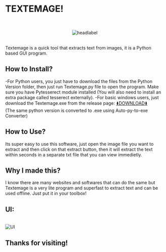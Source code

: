 # TEXTEMAGE!
<br><p align='center'>![headlabel](https://user-images.githubusercontent.com/89206401/139088110-c5860bdf-6c67-450f-af4d-d6cca8f69029.png)</p>
<br>Textemage is a quick tool that extracts text from images, it is a Python based GUI program.
<br>
## How to Install?
-For Python users, you just have to download the files from the Python Version folder, then just run Textemage.py file to open the program. Make sure you have Pytesserect module installed (You will also need to install an extra package called tesserect externally).
-For basic windows users, just download the Textemage.exe from the release page: [⬇️DOWNLOAD⬇️](https://github.com/Akascape/TEXTEMAGE/releases/download/Textemage.exe/Textemage.exe) 
<br>(The same python version is converted to .exe using Auto-py-to-exe Converter)
## How to Use?
Its super easy to use this software, just open the image file you want to extract and then click on that extract button, then it will extract the text within seconds in a separate txt file that you can view immedietly.
## Why I made this?
I know there are many websites and softwares that can do the same but Textemage is a very lite program and superfast to extract text and can be used offline. Just put it in your toolbox!
## UI:
<br>![UI](https://user-images.githubusercontent.com/89206401/139088648-683b1237-2dac-4b74-80fe-d254c772623e.png)
## Thanks for visiting!
